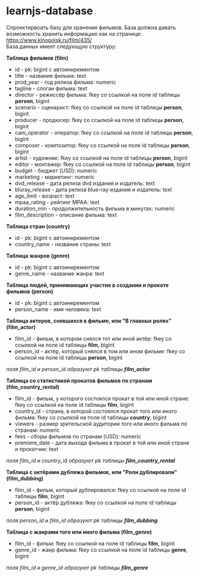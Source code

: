 # learnjs-database
Спроектирвоать базу для хранения фильмов. База должна давать возможность хранить информацию как на странице: https://www.kinopoisk.ru/film/435/<br>
База данных имеет следующую структуру:

**Таблица фильмов (film)**
* id - pk: bigint с автоинкрементом
* title - название фильма: text
* prod_year - год релиза фильма: numeric
* tagline - слоган фильма: text
* director - режиссёр фильма: fkey со ссылкой на поле id таблицы **person**, bigint
* scenario - сценарист: fkey со ссылкой на поле id таблицы **person**, bigint
* producer - продюсер: fkey со ссылкой на поле id таблицы **person**, bigint
* cam_operator - оператор: fkey со ссылкой на поле id таблицы **person**, bigint
* composer - композитор: fkey со ссылкой на поле id таблицы **person**, bigint
* artist - художник: fkey со ссылкой на поле id таблицы **person**, bigint
* editor - монтажер: fkey со ссылкой на поле id таблицы **person**, bigint
* budget - бюджет (USD): numeric
* marketing - маркетинг: numeric
* dvd_release - дата релиза dvd издания и издатель: text
* bluray_release - дата релиза blue-ray издания и издатель: text
* age_limit - возраст: text
* mpaa_rating - рейтинг MPAA: text
* duration_min - продолжительность фильма в минутах: numeric
* film_description - описание фильма: text

**Таблица  стран (country)**
* id - pk: bigint с автоинкрементом
* country_name - название страны: text

**Таблица  жанров (genre)**
* id - pk: bigint с автоинкрементом
* genre_name - название жанра: text

**Таблица людей, принимающих участие в создании и прокате фильмов (person)**
* id - pk: bigint с автоинкрементом
* person_name - имя человека: text

**Таблица актеров, снявшихся в фильме, или "В главных ролях" (film_actor)**
* film_id - фильм, в котором снялся тот или иной актёр: fkey со ссылкой на поле id таблицы **film**, bigint
* person_id - актёр, который снялся в том или ином фильме: fkey со ссылкой на поле id таблицы **person**, bigint

*поля film_id и person_id образуют pk таблицы **film_actor***

**Таблица со статистикой прокатов фильмов по странам (film_country_rental)**
* film_id - фильм, у которого состоялся прокат в той или иной стране: fkey со ссылкой на поле id таблицы **film**, bigint
* country_id - страна, в которой состоялся прокат того или иного фильма: fkey со ссылкой на поле id таблицы **country**, bigint
* viewers - размер зрительской аудитории того или иного фильма по странам: numeric
* fees - сборы фильмов по странам (USD): numeric
* premiere_date - дата выхода фильма в прокат в той или иной стране и прокатчик: text

*поля film_id и country_id образуют pk таблицы **film_country_rental***

**Таблица с актёрами дубляжа фильмов, или "Роли дублировали" (film_dubbing)**
* film_id - фильм, который дублировался: fkey со ссылкой на поле id таблицы **film**, bigint
* person_id - актёр дубляжа: fkey со ссылкой на поле id таблицы **person**, bigint

*поля person_id и film_id образуют pk таблицы **film_dubbing***

**Таблица с жанрами того или иного фильма (film_genre)**
* film_id - фильм: fkey со ссылкой на поле id таблицы **film**, bigint
* genre_id - жанр фильма: fkey со ссылкой на поле id таблицы **genre**, bigint

*поля film_id и genre_id образуют pk таблицы **film_genre***
